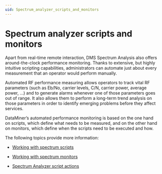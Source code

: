 ```yaml
---
uid: Spectrum_analyzer_scripts_and_monitors
---
```


# Spectrum analyzer scripts and monitors

Apart from real-time remote interaction, DMS Spectrum Analysis also offers around-the-clock performance monitoring. Thanks to extensive, but highly intuitive scripting capabilities, administrators can automate just about every measurement that an operator would perform manually.

Automated RF performance measuring allows operators to track vital RF parameters (such as Eb/No, carrier levels, C/N, carrier power, average power, ...) and to generate alarms whenever one of those parameters goes out of range. It also allows them to perform a long-term trend analysis on those parameters in order to identify emerging problems before they affect services.

DataMiner’s automated performance monitoring is based on the one hand on scripts, which define what needs to be measured, and on the other hand on monitors, which define when the scripts need to be executed and how.

The following topics provide more information:

- [Working with spectrum scripts](Working_with_spectrum_scripts.md)

- [Working with spectrum monitors](Working_with_spectrum_monitors.md)

- [Spectrum Analyzer script actions](Spectrum_Analyzer_script_actions.md)
